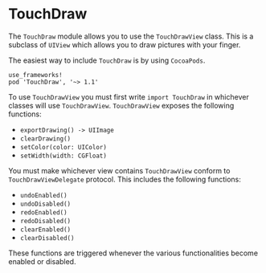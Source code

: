 # TouchDraw

The `TouchDraw` module allows you to use the `TouchDrawView` class. This is a subclass of `UIView` which allows you to draw pictures with your finger.

The easiest way to include `TouchDraw` is by using `CocoaPods`.

```
use_frameworks!
pod 'TouchDraw', '~> 1.1'
```

To use `TouchDrawView` you must first write `import TouchDraw` in whichever classes will use `TouchDrawView`. `TouchDrawView` exposes the following functions:

- `exportDrawing() -> UIImage`
- `clearDrawing()`
- `setColor(color: UIColor)`
- `setWidth(width: CGFloat)`

You must make whichever view contains `TouchDrawView` conform to `TouchDrawViewDelegate` protocol. This includes the following functions:

- `undoEnabled()`
- `undoDisabled()`
- `redoEnabled()`
- `redoDisabled()`
- `clearEnabled()`
- `clearDisabled()`

These functions are triggered whenever the various functionalities become enabled or disabled.
